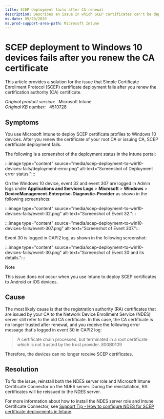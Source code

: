 ```yaml
---
title: SCEP deployment fails after CA renewal
description: Describes an issue in which SCEP certificates can't be deployed to Windows 10 devices after you renew the CA certificate.
ms.date: 05/20/2020
ms.prod-support-area-path: Microsoft Intune
---
```

# SCEP deployment to Windows 10 devices fails after you renew the CA certificate

This article provides a solution for the issue that Simple Certificate Enrollment Protocol (SCEP) certificate deployment fails after you renew the certification authority (CA) certificate.

_Original product version:_ &nbsp; Microsoft Intune  
_Original KB number:_ &nbsp; 4510728

## Symptoms

You use Microsoft Intune to deploy SCEP certificate profiles to Windows 10 devices. After you renew the certificate of your root CA or issuing CA, SCEP certificate deployment fails.

The following is a screenshot of the deployment status in the Intune portal:

:::image type="content" source="media/scep-deployment-to-win10-devices-fails/deployment-error.png" alt-text="Screenshot of Deployment error status.":::

On the Windows 10 device, event 32 and event 307 are logged in Admin logs under **Applications and Services Logs** > **Microsoft** > **Windows** > **DeviceManagement-Enterprise-Diagnostic-Provider** as shown in the following screenshots:

:::image type="content" source="media/scep-deployment-to-win10-devices-fails/event-32.png" alt-text="Screenshot of Event 32.":::

:::image type="content" source="media/scep-deployment-to-win10-devices-fails/event-307.png" alt-text="Screenshot of Event 307.":::

Event 30 is logged in CAPI2 log, as shown in the following screenshot:

:::image type="content" source="media/scep-deployment-to-win10-devices-fails/event-30.png" alt-text="Screenshot of Event 30 and its details.":::

> [!NOTE]
> This issue does not occur when you use Intune to deploy SCEP certificates to Android or iOS devices.

## Cause

The most likely cause is that the registration authority (RA) certificates that are issued by your CA to the Network Device Enrollment Service (NDES) server still refer to the old CA certificate. In this case, the CA certificate is no longer trusted after renewal, and you receive the following error message that's logged in event 30 in CAPI2 log:

> A certificate chain processed, but terminated in a root certificate which is not trusted by the trust provider. 800B0109

Therefore, the devices can no longer receive SCEP certificates.

## Resolution

To fix the issue, reinstall both the NDES server role and Microsoft Intune Certificate Connector on the NDES server. During the reinstallation, RA certificates will be reissued to the NDES server.

For more information about how to install the NDES server role and Intune Certificate Connector, see [Support Tip - How to configure NDES for SCEP certificate deployments in Intune](https://techcommunity.microsoft.com/t5/intune-customer-success/support-tip-how-to-configure-ndes-for-scep-certificate/ba-p/455125).
